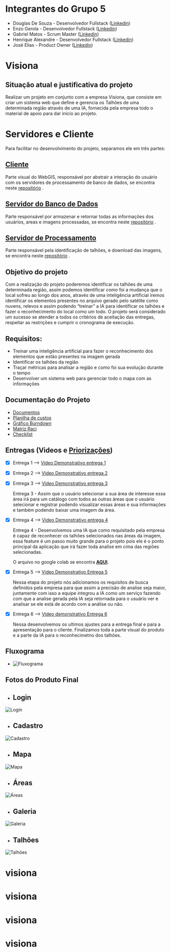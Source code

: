# Integrantes do Grupo 5
-   Douglas De Souza - Desenvolvedor Fullstack ([Linkedin](https://www.linkedin.com/in/douglas-de-souza-gon%C3%A7alves-a296a214b/))
-   Enzo Gerola - Desenvolvedor Fullstack ([Linkedin](https://www.linkedin.com/in/enzo-gerola-7b4700139/))
-   Gabriel Matos - Scrum Master ([Linkedin](www.linkedin.com/in/gaamatoss))
-   Henrique Alexandre - Desenvolvedor Fullstack ([Linkedin](https://www.linkedin.com/in/henrique-souza-alexandre-30373016b/))
-   José Elias - Product Owner ([Linkedin](https://www.linkedin.com/in/josé-elias-o-b39190142/))

# Visiona

## Situação atual e justificativa do projeto

Realizar um projeto em conjunto com a empresa Visiona, que consiste em criar um sistema web que define e gerencia os Talhões de uma determinada região através de uma IA, fornecida pela empresa todo o material de apoio para dar início ao projeto.

# Servidores e Cliente

Para facilitar no desenvolvimento do projeto, separamos ele em três partes:

## [Cliente](https://gitlab.com/douglas.souzag/webgis-visiona)

Parte visual do WebGIS, responsável por abstrair a interação do usuário com os servidores de processamento de banco de dados, se encontra neste
[repositório](https://gitlab.com/douglas.souzag/webgis-visiona) .

## [Servidor do Banco de Dados](https://gitlab.com/douglas.souzag/bd-server-visiona)

Parte responsável por armazenar e retornar todas as informações dos usuários, areas e imagens processadas, se encontra neste
[repositório](https://gitlab.com/douglas.souzag/bd-server-visiona) .

## [Servidor de Processamento](https://gitlab.com/douglas.souzag/ia-server-visiona)

Parte responsável pela identificação de talhões, e download das imagens, se encontra neste 
[repositório](https://gitlab.com/douglas.souzag/ia-server-visiona) .

## Objetivo do projeto
 	
Com a realização do projeto poderemos identificar os talhões de uma determinada região, assim podemos identificar como foi a mudança que o local sofreu ao longo dos anos, através de uma inteligência artificial iremos identificar os elementos presentes no arquivo gerado pelo satélite como nuvens, relevos e assim podendo “treinar” a IA para identificar os talhões e fazer o reconhecimento do local como um todo.
O projeto será considerado um sucesso se atender a todos os critérios de aceitação das entregas, respeitar as restrições e cumprir o cronograma de execução.

## Requisitos: 

-	Treinar uma inteligência artificial para fazer o reconhecimento dos elementos que estão presentes na imagem gerada
-	Identificar os talhões da região
-	Traçar métricas para analisar a região e como foi sua evolução durante o tempo
-	Desenvolver um sistema web para gerenciar todo o mapa com as informações

## Documentação do Projeto
-   [Documentos](https://drive.google.com/drive/folders/1jpylCukXZ-dXyeXKhveL1e4h_6h6Z0hI?usp=sharing)
-   [Planilha de custos](https://docs.google.com/spreadsheets/d/1K1LMhtv2zpvaMf7OXXQadKsYZsrr-DMd_8A0W-zwfvQ/edit?usp=sharing)
-   [Gráfico Burndown](https://docs.google.com/spreadsheets/d/1T-Um5j_i17QHgmUDWkdYQWlF-Beda6Tq5OJ0FkCOkxE/edit?usp=sharing)
-   [Matriz Raci](https://docs.google.com/spreadsheets/d/14LjCpRv72gBPqyzKASprroXeiO-9xncovccf3pB6K68/edit?usp=sharing)
-   [Checklist](https://drive.google.com/file/d/1Q0unTLsmw0O0yL8bstLIBgG-QSFGaqo6/view?usp=sharing)

## Entregas (Videos e [Priorizações](https://drive.google.com/file/d/1bWyWYEwtM5XWlK2GdvbMZuyKPnk8QsIH/view?usp=sharing))
- [x]  Entrega 1 --> [Video Demonstrativo entrega 1](https://drive.google.com/open?id=11v4xIfAYC_t8zkmm5uXnqkraF5Oosq1n)
- [x]  Entrega 2 --> [Video Demonstrativo entrega 2](https://drive.google.com/open?id=1qI51W90t1r8VAVSixZajOPehkBhtmiVV)
- [x]  Entrega 3 --> [Video Demonstrativo entrega 3](https://drive.google.com/file/d/1su1_JO-INZhCrKuTwO0xIuDHuL-4v2br/view?usp=sharing)

    Entrega 3 - Assim que o usuário selecionar a sua área de interesse essa área irá para um
catálogo com todos as outras áreas que o usuário selecionar e registrar podendo visualizar
essas áreas e sua informações e também podendo baixar uma imagem da área.

- [x]  Entrega 4 --> [Video Demonstrativo entrega 4](https://drive.google.com/file/d/1jmxoft1dSnrfpMGHpgdaniFxBGqBHaYb/view?usp=sharing)
    
    Entrega 4 - Desenvolvemos uma IA que como requisitado pela empresa é capaz de reconhecer os talhões selecionados nas áreas da imagem, essa feature é um passo muito grande para o projeto pois ele é o ponto principal da aplicação que irá fazer toda analise em cima das regiões selecionadas.
    
    O arquivo no google colab se encontra [**AQUI**](https://colab.research.google.com/drive/1S3tCy98YhN0T_iX4tkdnIJfvkIAtYxbV?usp=sharing).

- [x]  Entrega 5 --> [Video Demonstrativo Entrega 5](https://drive.google.com/drive/folders/1i5DTburScV7rxmNE8l2hBS-ri6yqtWz2?usp=sharing)

    Nessa etapa do projeto nós adicionamos os requisitos de busca definidos pela empresa
para que assim a precisão de analise seja maior, juntamente com isso a equipe integrou a IA
como um serviço fazendo com que a analise gerada pela IA seja retornada para o usuário ver e
analisar se ele está de acordo com a análise ou não.

- [x] Entrega 6 --> [Video demonstrativo Entrega 6](https://drive.google.com/file/d/1RyW0nsovzc7xF6O0qX_BEoIRN2JH98Z5/view?usp=sharing)
    
    Nessa desenvolvemos os ultimos ajustes para a entrega final e para a apresentação para o cliente. Finalizamos toda a parte visual do produto e a parte da IA para o reconhecimetno dos talhões.

## Fluxograma
- ![Fluxograma](./docs/Fluxograma.png)

## Fotos do Produto Final

- ## Login
![Login](https://image.prntscr.com/image/hSB_GltDRAeuh_5ZzpqUQw.png)
- ## Cadastro
![Cadastro](https://image.prntscr.com/image/rT7j0whSTT28cSn2v6lkwQ.png)
- ## Mapa
![Mapa](https://image.prntscr.com/image/gnNgmSxWTCK8Qw-Zojsing.png)
- ## Áreas
![Áreas](https://image.prntscr.com/image/bFa0cpc1QqKzfUPU-mLJIA.png)
- ## Galeria
![Galeria](https://image.prntscr.com/image/T4e9JLCbT2aQAhvGHdchCA.png)
- ## Talhões
![Talhões](https://image.prntscr.com/image/vaVMs8ZRSYC_lSerwUTTSA.png)
# visiona
# visiona
# visiona
# visiona
